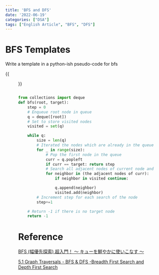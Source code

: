 ```yaml
---
title: 'BFS and DFS'
date: '2022-06-19'
categories: ["DSA"]
tags: ["English Article", "BFS", "DFS"]
---
```


# BFS Templates

Write a template in a python-ish pseudo-code for bfs


{{<figure src="https://qiita-user-contents.imgix.net/https%3A%2F%2Fqiita-image-store.s3.ap-northeast-1.amazonaws.com%2F0%2F182963%2F0d83198d-9e0a-0fb9-ddff-f7b64f1673b7.png?ixlib=rb-4.0.0&auto=format&gif-q=60&q=75&w=1400&fit=max&s=5515e347dc5d77374a2c577794b1eaa1" alt="Queue and BFS" width="100%">}}

```python

from collections import deque
def bfs(root, target):
    step = 0
    # Enqueue root node in queue
    q = deque([root])
    # Set to store visited nodes
    visited = set(q)

    while q:
        size = len(q)
        # Iterated the nodes which are already in the queue
        for _ in range(size):
            # Pop the first node in the queue
            curr = q.popleft
            if curr == target: return step
            # Search all adjacent nodes of current node and append them to queue
            for neighbor in (the adjacent nodes of curr):
                if neighbor in visited continue:

                q.append(neighbor)
                visited.add(neighbor)
        # Increment step for each search of the node
        step+=1

    # Return -1 if there is no target node
    return -1
```

# Reference

[BFS (幅優先探索) 超入門！ 〜 キューを鮮やかに使いこなす 〜](https://qiita.com/drken/items/996d80bcae64649a6580#1-4-bfs-%E3%81%AE%E8%A8%88%E7%AE%97%E9%87%8F)

[5.1 Graph Traversals - BFS & DFS -Breadth First Search and Depth First Search](https://www.youtube.com/watch?v=pcKY4hjDrxk)